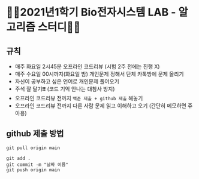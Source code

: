 # 🙋‍♀️2021년1학기 Bio전자시스템 LAB - 알고리즘 스터디🙋‍♂️

## 규칙
- 매주 화요일 2시45분 오프라인 코드리뷰 (시험 2주 전에는 진행 X)
- 매주 수요일 00시까지(화요일 밤) 개인문제 정해서 단체 카톡방에 문제 올리기
- 자신이 공부하고 싶은 언어로 개인문제 풀어오기
- 주석 잘 달기❗❗ (코드 기억 안나는 대참사 방지)
- 오프라인 코드리뷰 전까지 `백준 제출 + github 제출` 해놓기
- 오프라인 코드리뷰 전까지 다른 사람 문제 읽고 이해하고 오기 (간단히 메모하면 쥬아용)

## github 제출 방법
```
git pull origin main
```
```
git add .
git commit -m "날짜 이름"
git push origin main 
```